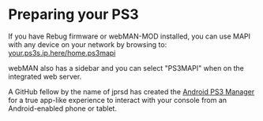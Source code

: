 # Preparing your PS3

If you have Rebug firmware or webMAN-MOD installed, you can use MAPI with any device on your network by browsing to: [your.ps3s.ip.here/home.ps3mapi](https://www.reddit.com/r/ps3homebrew/wiki/mapi)

webMAN also has a sidebar and you can select "PS3MAPI" when on the integrated web server.

A GitHub fellow by the name of jprsd has created the [Android PS3 Manager](https://github.com/jprsd/Android-PS3-Manager) for a true app-like experience to interact with your console from an Android-enabled phone or tablet.

